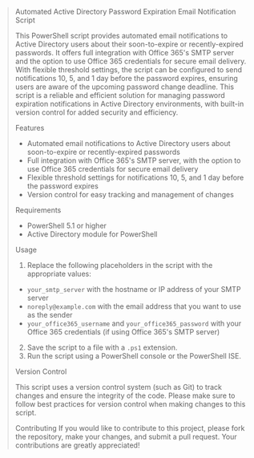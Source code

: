 > Automated Active Directory Password Expiration Email Notification Script
> 
> This PowerShell script provides automated email notifications to Active Directory users about their soon-to-expire or recently-expired passwords. It offers full integration with Office 365's SMTP server and the option to use Office 365 credentials for secure email delivery. With flexible threshold settings, the script can be configured to send notifications 10, 5, and 1 day before the password expires, ensuring users are aware of the upcoming password change deadline. This script is a reliable and efficient solution for managing password expiration notifications in Active Directory environments, with built-in version control for added security and efficiency.
> 
> Features
> 
> - Automated email notifications to Active Directory users about soon-to-expire or recently-expired passwords
> - Full integration with Office 365's SMTP server, with the option to use Office 365 credentials for secure email delivery
> - Flexible threshold settings for notifications 10, 5, and 1 day before the password expires
> - Version control for easy tracking and management of changes
> 
> Requirements
> 
> - PowerShell 5.1 or higher
> - Active Directory module for PowerShell
> 
> Usage
> 
> 1. Replace the following placeholders in the script with the appropriate values:
>   - `your_smtp_server` with the hostname or IP address of your SMTP server
>   - `noreply@example.com` with the email address that you want to use as the sender
>   - `your_office365_username` and `your_office365_password` with your Office 365 credentials (if using Office 365's SMTP server)
> 2. Save the script to a file with a `.ps1` extension.
> 3. Run the script using a PowerShell console or the PowerShell ISE.
> 
> Version Control
> 
> This script uses a version control system (such as Git) to track changes and ensure the integrity of the code. Please make sure to follow best practices for version control when making changes to this script.
> 
> Contributing
If you would like to contribute to this project, please fork the repository, make your changes, and submit a pull request. Your contributions are greatly appreciated!
